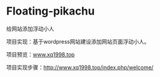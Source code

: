# Floating-pikachu
给网站添加浮动小人

项目实现：基于wordpress网站建设添加网站页面浮动小人。

项目预览：www.xq1998.top

项目实现步骤：http://www.xq1998.top/index.php/welcome/

